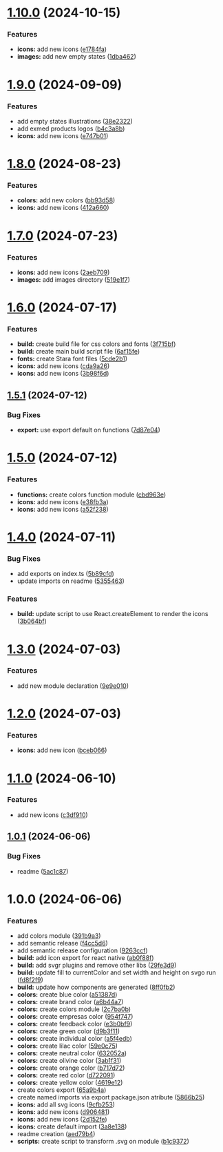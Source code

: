 # [1.10.0](https://github.com/exmed/dexter-ds/compare/v1.9.0...v1.10.0) (2024-10-15)


### Features

* **icons:** add new icons ([e1784fa](https://github.com/exmed/dexter-ds/commit/e1784fa128b95760ebf98dc3a02673d5b15439b6))
* **images:** add new empty states ([1dba462](https://github.com/exmed/dexter-ds/commit/1dba462c30b25e560b76abb5804d182442c39153))

# [1.9.0](https://github.com/exmed/dexter-ds/compare/v1.8.0...v1.9.0) (2024-09-09)


### Features

* add empty states illustrations ([38e2322](https://github.com/exmed/dexter-ds/commit/38e232278fabee7e766cacd827657eab5dddcf44))
* add exmed products logos ([b4c3a8b](https://github.com/exmed/dexter-ds/commit/b4c3a8bad26906f8a8839c26a3901b1b8c9d374a))
* **icons:** add new icons ([e747b01](https://github.com/exmed/dexter-ds/commit/e747b01dd90dd9e5dbca6cbc1fecb46b2f68b4ff))

# [1.8.0](https://github.com/exmed/dexter-ds/compare/v1.7.0...v1.8.0) (2024-08-23)


### Features

* **colors:** add new colors ([bb93d58](https://github.com/exmed/dexter-ds/commit/bb93d58128190010643b4dd58d888f77fc2b8a3c))
* **icons:** add new icons ([412a660](https://github.com/exmed/dexter-ds/commit/412a6607eaf352c2662ceaf2f21be79ed89b9062))

# [1.7.0](https://github.com/exmed/dexter-ds/compare/v1.6.0...v1.7.0) (2024-07-23)


### Features

* **icons:** add new icons ([2aeb709](https://github.com/exmed/dexter-ds/commit/2aeb70901d039748ecc5c66ef0fe264047bcd463))
* **images:** add images directory ([519e1f7](https://github.com/exmed/dexter-ds/commit/519e1f7d5cc26d7a787215ded00e3c7bfd2b71d7))

# [1.6.0](https://github.com/exmed/dexter-ds/compare/v1.5.1...v1.6.0) (2024-07-17)


### Features

* **build:** create build file for css colors and fonts ([3f715bf](https://github.com/exmed/dexter-ds/commit/3f715bf43dff69be76e216d5fed93e5636dac0f0))
* **build:** create main build script file ([6af15fe](https://github.com/exmed/dexter-ds/commit/6af15fec4333efeb4b8fd47cbec3c2bf29e3f61a))
* **fonts:** create Stara font files ([5cde2b1](https://github.com/exmed/dexter-ds/commit/5cde2b1575d03d42962ce67b0d69a6fbc0bcbefb))
* **icons:** add new icons ([cda9a26](https://github.com/exmed/dexter-ds/commit/cda9a26df68bf419b771cf08f055787a21796deb))
* **icons:** add new icons ([3b98f6d](https://github.com/exmed/dexter-ds/commit/3b98f6def264f2063956d9635917c58a2ed396de))

## [1.5.1](https://github.com/exmed/dexter-ds/compare/v1.5.0...v1.5.1) (2024-07-12)


### Bug Fixes

* **export:** use export default on functions ([7d87e04](https://github.com/exmed/dexter-ds/commit/7d87e04c15a921850b4092b5cc6a62a0e9e4cde3))

# [1.5.0](https://github.com/exmed/dexter-ds/compare/v1.4.0...v1.5.0) (2024-07-12)


### Features

* **functions:** create colors function module ([cbd963e](https://github.com/exmed/dexter-ds/commit/cbd963e906fe161c3d844c4ec634628d7e07c902))
* **icons:** add new icons ([e38fb3a](https://github.com/exmed/dexter-ds/commit/e38fb3a85009d289864a7b2ff0344f986cc98437))
* **icons:** add new icons ([a52f238](https://github.com/exmed/dexter-ds/commit/a52f2381740da276f2515c17976dcdeb36464ee5))

# [1.4.0](https://github.com/exmed/dexter-ds/compare/v1.3.0...v1.4.0) (2024-07-11)


### Bug Fixes

* add exports on index.ts ([5b89cfd](https://github.com/exmed/dexter-ds/commit/5b89cfd054621a6834866c49fb51d461ffc0b728))
* update imports on readme ([5355463](https://github.com/exmed/dexter-ds/commit/5355463b0a6ec5b317eeea60c6622c20b207563d))


### Features

* **build:** update script to use React.createElement to render the icons ([3b064bf](https://github.com/exmed/dexter-ds/commit/3b064bf75f15fb52a57a689b26e83c8eb6fd3bee))

# [1.3.0](https://github.com/exmed/dexter-ds/compare/v1.2.0...v1.3.0) (2024-07-03)


### Features

* add new module declaration ([9e9e010](https://github.com/exmed/dexter-ds/commit/9e9e010b4927c768434815c2a26d7878b488ac24))

# [1.2.0](https://github.com/exmed/dexter-ds/compare/v1.1.0...v1.2.0) (2024-07-03)


### Features

* **icons:** add new icon ([bceb066](https://github.com/exmed/dexter-ds/commit/bceb066edba97e1e5b95d1f1a57bb09a0e74148b))

# [1.1.0](https://github.com/exmed/dexter-ds/compare/v1.0.1...v1.1.0) (2024-06-10)


### Features

* add new icons ([c3df910](https://github.com/exmed/dexter-ds/commit/c3df910987015d146b1c0cd105cfbe356c55efea))

## [1.0.1](https://github.com/exmed/dexter-ds/compare/v1.0.0...v1.0.1) (2024-06-06)


### Bug Fixes

* readme ([5ac1c87](https://github.com/exmed/dexter-ds/commit/5ac1c875430c8c52d8d14873f7556de05c64c1ec))

# 1.0.0 (2024-06-06)


### Features

* add colors module ([391b9a3](https://github.com/exmed/dexter-ds/commit/391b9a3856282f1f20245c53df6b7a2fdd535f53))
* add semantic release ([f4cc5d6](https://github.com/exmed/dexter-ds/commit/f4cc5d6486865d789bd805f7f7705367ac10af78))
* add semantic release configuration ([9263ccf](https://github.com/exmed/dexter-ds/commit/9263ccf1a706e4d7b4465d921f6956a54eb1b648))
* **build:** add icon export for react native ([ab0f88f](https://github.com/exmed/dexter-ds/commit/ab0f88fa582231304c8cb30d6deeb8bbe61e3f21))
* **build:** add svgr plugins and remove other libs ([29fe3d9](https://github.com/exmed/dexter-ds/commit/29fe3d970b1a45c7870dc415589bb2ce1d27012b))
* **build:** update fill to currentColor and set width and height on svgo run ([fd8f2f9](https://github.com/exmed/dexter-ds/commit/fd8f2f9024f8837a1693987c159358541b167f76))
* **build:** update how components are generated ([8ff0fb2](https://github.com/exmed/dexter-ds/commit/8ff0fb2c0b67c49b58758d79513e0f5042e54bee))
* **colors:** create blue color ([a51387d](https://github.com/exmed/dexter-ds/commit/a51387d0d6479e72491f6e58973e02bf434db12a))
* **colors:** create brand color ([a6b44a7](https://github.com/exmed/dexter-ds/commit/a6b44a73e5646b0bf8dc48451b84469a9e130a33))
* **colors:** create colors module ([2c7ba0b](https://github.com/exmed/dexter-ds/commit/2c7ba0bca65f5d3d9b553a6b88122f37800a6dd8))
* **colors:** create empresas color ([954f747](https://github.com/exmed/dexter-ds/commit/954f74777d7c01420cefa829c536e7251bd5a60a))
* **colors:** create feedback color ([e3b0bf9](https://github.com/exmed/dexter-ds/commit/e3b0bf9339d08d800c137236cee6a8c66d9c89a1))
* **colors:** create green color ([d9b3f11](https://github.com/exmed/dexter-ds/commit/d9b3f111fa58b1bd308f594b895219fe9e1685a4))
* **colors:** create individual color ([a5f4edb](https://github.com/exmed/dexter-ds/commit/a5f4edb253f77cf941d462ea81e890773cddf40d))
* **colors:** create lilac color ([59e0c75](https://github.com/exmed/dexter-ds/commit/59e0c759c3aa877bb956ced8e2164f21807aed97))
* **colors:** create neutral color ([632052a](https://github.com/exmed/dexter-ds/commit/632052aa885795b5e3cd6c48460b1525dfec60f9))
* **colors:** create olivine color ([3ab1f31](https://github.com/exmed/dexter-ds/commit/3ab1f31b9309e7ecfc4149a79ba7c01e368b8cdc))
* **colors:** create orange color ([b717d72](https://github.com/exmed/dexter-ds/commit/b717d72089b0761f5f4e9da7786e79345f2ad8ba))
* **colors:** create red color ([d722091](https://github.com/exmed/dexter-ds/commit/d722091b268258fec3dd170aa879b7a0550deb64))
* **colors:** create yellow color ([4619e12](https://github.com/exmed/dexter-ds/commit/4619e12f9f63e6b3588dcf8f8af89f64d9a69eed))
* create colors export ([65a9b4a](https://github.com/exmed/dexter-ds/commit/65a9b4a0837204701f26eac9f46a9668280406a7))
* create named imports via export package.json atribute ([5866b25](https://github.com/exmed/dexter-ds/commit/5866b2538460991b587ccab872a481f62cefe608))
* **icons:** add all svg icons ([9cfb253](https://github.com/exmed/dexter-ds/commit/9cfb2536840220e02081d33f27cc8cefebf4c53f))
* **icons:** add new icons ([d906481](https://github.com/exmed/dexter-ds/commit/d9064816641e007dcd1eaf439f1c814574766356))
* **icons:** add new icons ([2d152fe](https://github.com/exmed/dexter-ds/commit/2d152fe5262c4ef2229ac7e4517df9cad08923f4))
* **icons:** create default import ([3a8e138](https://github.com/exmed/dexter-ds/commit/3a8e13800e8f147a11817f385bb4e5dc610a25c9))
* readme creation ([aed79b4](https://github.com/exmed/dexter-ds/commit/aed79b4a3fcbd202052796d1ea60a080347b3319))
* **scripts:** create script to transform .svg on module ([b1c9372](https://github.com/exmed/dexter-ds/commit/b1c9372a39b0352c64b2066abf2716647e8525fe))
